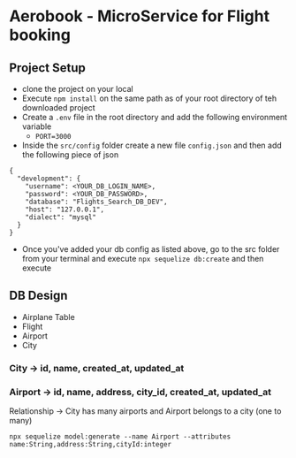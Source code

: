# Aerobook - MicroService for Flight booking

## Project Setup
- clone the project on your local
- Execute `npm install` on the same path as of your root directory of teh downloaded project
- Create a `.env` file in the root directory and add the following environment variable
    - `PORT=3000`
- Inside the `src/config` folder create a new file `config.json` and then add the following piece of json

```
{
  "development": {
    "username": <YOUR_DB_LOGIN_NAME>,
    "password": <YOUR_DB_PASSWORD>,
    "database": "Flights_Search_DB_DEV",
    "host": "127.0.0.1",
    "dialect": "mysql"
  }
}
```
- Once you've added your db config as listed above, go to the src folder from your terminal and execute `npx sequelize db:create`
and then execute

## DB Design
  - Airplane Table
  - Flight
  - Airport
  - City

### City -> id, name, created_at, updated_at
### Airport -> id, name, address, city_id, created_at, updated_at  
 Relationship -> City has many airports and Airport belongs to a city (one to many)
```
npx sequelize model:generate --name Airport --attributes name:String,address:String,cityId:integer
```
